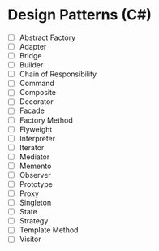 # Design Patterns (C#)

- [ ] Abstract Factory
- [ ] Adapter
- [ ] Bridge
- [ ] Builder
- [ ] Chain of Responsibility
- [ ] Command
- [ ] Composite
- [ ] Decorator
- [ ] Facade
- [ ] Factory Method
- [ ] Flyweight
- [ ] Interpreter
- [ ] Iterator
- [ ] Mediator
- [ ] Memento
- [ ] Observer
- [ ] Prototype
- [ ] Proxy
- [ ] Singleton
- [ ] State
- [ ] Strategy
- [ ] Template Method
- [ ] Visitor   
